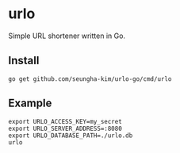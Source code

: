 # urlo

Simple URL shortener written in Go.

## Install

```shell
go get github.com/seungha-kim/urlo-go/cmd/urlo
```

## Example

```shell
export URLO_ACCESS_KEY=my_secret
export URLO_SERVER_ADDRESS=:8080
export URLO_DATABASE_PATH=./urlo.db
urlo
```
